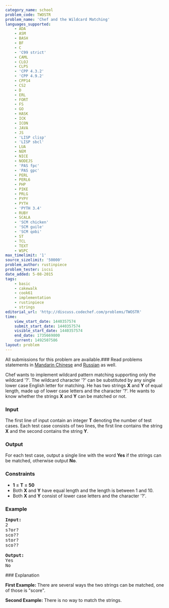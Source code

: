 ```yaml
---
category_name: school
problem_code: TWOSTR
problem_name: 'Chef and the Wildcard Matching'
languages_supported:
    - ADA
    - ASM
    - BASH
    - BF
    - C
    - 'C99 strict'
    - CAML
    - CLOJ
    - CLPS
    - 'CPP 4.3.2'
    - 'CPP 4.9.2'
    - CPP14
    - CS2
    - D
    - ERL
    - FORT
    - FS
    - GO
    - HASK
    - ICK
    - ICON
    - JAVA
    - JS
    - 'LISP clisp'
    - 'LISP sbcl'
    - LUA
    - NEM
    - NICE
    - NODEJS
    - 'PAS fpc'
    - 'PAS gpc'
    - PERL
    - PERL6
    - PHP
    - PIKE
    - PRLG
    - PYPY
    - PYTH
    - 'PYTH 3.4'
    - RUBY
    - SCALA
    - 'SCM chicken'
    - 'SCM guile'
    - 'SCM qobi'
    - ST
    - TCL
    - TEXT
    - WSPC
max_timelimit: '1'
source_sizelimit: '50000'
problem_author: rustinpiece
problem_tester: iscsi
date_added: 5-08-2015
tags:
    - basic
    - cakewalk
    - cook61
    - implementation
    - rustinpiece
    - strings
editorial_url: 'http://discuss.codechef.com/problems/TWOSTR'
time:
    view_start_date: 1440357574
    submit_start_date: 1440357574
    visible_start_date: 1440357574
    end_date: 1735669800
    current: 1492507586
layout: problem
---
```

All submissions for this problem are available.###  Read problems statements in [Mandarin Chinese](http://www.codechef.com/download/translated/COOK61/mandarin/TWOSTR.pdf) and [Russian](http://www.codechef.com/download/translated/COOK61/russian/TWOSTR.pdf) as well.

 Chef wants to implement wildcard pattern matching supporting only the wildcard '?'. The wildcard character '?' can be substituted by any single lower case English letter for matching. He has two strings **X** and **Y** of equal length, made up of lower case letters and the character '?'. He wants to know whether the strings **X** and **Y** can be matched or not.

### Input

The first line of input contain an integer **T** denoting the number of test cases. Each test case consists of two lines, the first line contains the string **X** and the second contains the string **Y**.

### Output

For each test case, output a single line with the word **Yes** if the strings can be matched, otherwise output **No**.

### Constraints

- **1** ≤ **T** ≤ **50**
- Both **X** and **Y** have equal length and the length is between 1 and 10.
- Both **X** and **Y** consist of lower case letters and the character '?'.

### Example

<pre><b>Input:</b>
2
s?or?
sco??
stor?
sco??

<b>Output:</b>
Yes
No
</pre>### Explanation

**First Example:**  There are several ways the two strings can be matched, one of those is "score".

**Second Example:**  There is no way to match the strings.
